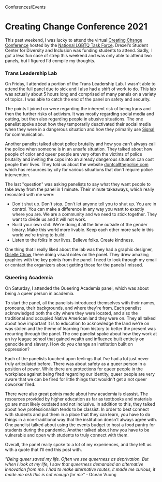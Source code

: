 Conferences/Events

# Creating Change Conference 2021

This past weekend, I was lucky to attend the virtual
[Creating Change Conference](https://www.thetaskforce.org/creatingchange.html)
hosted by the
[National LGBTQ Task Force](https://www.thetaskforce.org/).
Drexel's Student Center for Diversity and Inclusion was funding students to
attend. Sadly, I got a less fun case of strep this weekend and was only able
to attend two panels, but I figured I'd compile my thoughts.

<h3 class="pi">Trans Leadership Lab</h3>

On Friday, I attended a portion of the Trans Leadership Lab. I wasn't able to
attend the full panel due to sick and I also had a shift of work to do. This
lab was actually about 5 hours long and comprised of many panels on a
variety of topics. I was able to catch the end of the panel on safety and
security.

The points I joined on were regarding the inherent risk of being trans and
then the further risks of activism. It was mostly regarding social media and
outting,
but then also regarding people in abusive situations. The one panelist spoke
about how they temporarily deactivated their social media when they were
in a dangerous situation and how they primarily use
[Signal](https://signal.org/en/)
for communication.

Another panelist talked about police brutality and how you can't always call
the police when someone is in an unsafe situation. They talked about how
people of color and queer people are very often the victims of police brutality
and inviting the cops into an already dangerous situation can cost people their
lives. They told us about the website
[dontcallthepolice.com](https://dontcallthepolice.com/)
which has resources by city for various situations that don't require police
intervention.

The last "question" was asking panelists to say what they want people to take
away from the panel in 1 minute. Their minute takeaways, which really
resonated with me were:

- Don't shut up. Don't stop. Don't let anyone tell you to shut up. You are in
control. You can make a difference in any way you want to exactly where you
are. We are a community and we need to stick together. They want to divide
us and it will not work.
- Build your own shit. We're doing it all the time outside of the gender binary.
Make this world more livable. Keep each other more safe in this world we're
trying to build.
- Listen to the folks in our lives. Believe folks. Create kindness.

One thing that I really liked about the lab was they had a graphic designer,
[Giselle Chow](https://instagram.com/gisellechow),
there doing visual notes on the panel. They drew amazing graphics with the
key points from the panel. I need to look through my email or contact the
organizers about getting those for the panels I missed.

<h3 class="pi">Queering Academia</h3>

On Saturday, I attended the Queering Academia panel, which was about being a
queer person in academia.

To start the panel, all the panelists introduced themselves with their names,
pronouns, their backgrounds, and where they're from. Each panelist acknowledged
both the city where they were located, and also the traditional and
occupied Native American land they were on. They all talked about how
important it is to education to acknowledge the land we're on was stolen and
the theme of learning from history to better the present was recurring through
the panel. The one panelist spoke about how they work at an ivy league school
that gained wealth and influence built entirely on genocide and slavery.
How do you change an institution built on oppression?

Each of the panelists touched upon feelings that I've had a lot just never
truly articulated before. There was about safety as a queer person in a
position of power. While there are protections for queer people in the workplace
against being fired regarding our identity, queer people are very aware that
we can be fired for little things that wouldn't get a not queer coworker fired.

There were also great points made about how academia is classist. The resources
provided by higher education as far as textbooks and materials go are most
likely outdated and not inclusive. In addition to this, they talked about how
professionalism tends to be classist. In order to best connect with students
and put them in a place that they can learn, you have to do things in a
non-traditional way that the institution doesn't always agree with. One panelist
talked about using the events budget to host a food pantry for students during
the pandemic. Another talked about how you have to be vulnerable and open with
students to truly connect with them.

Overall, the panel really spoke to a lot of my experiences, and they left us
with a quote that I'll end this post with.


_"Being queer saved my life. Often we see queerness as deprivation. But when I
look at my life, I saw that queerness demanded an alternative innovation from
me. I had to make alternative routes, it made me curious, it made me ask this
is not enough for me"_ - Ocean Vuong 



